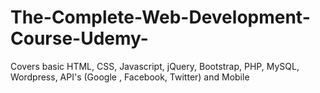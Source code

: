 # The-Complete-Web-Development-Course-Udemy-
Covers basic HTML, CSS, Javascript, jQuery, Bootstrap, PHP, MySQL, Wordpress, API's (Google , Facebook, Twitter) and Mobile
